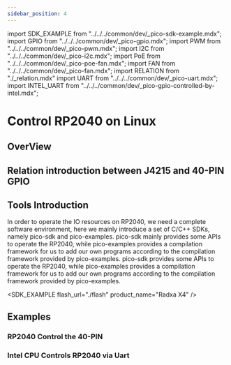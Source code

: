 ```yaml
---
sidebar_position: 4
---
```


import SDK_EXAMPLE from "../../../common/dev/\_pico-sdk-example.mdx";
import GPIO from "../../../common/dev/\_pico-gpio.mdx";
import PWM from "../../../common/dev/\_pico-pwm.mdx";
import I2C from "../../../common/dev/\_pico-i2c.mdx";
import PoE from "../../../common/dev/\_pico-poe-fan.mdx";
import FAN from "../../../common/dev/\_pico-fan.mdx";
import RELATION from "./\_relation.mdx"
import UART from "../../../common/dev/\_pico-uart.mdx";
import INTEL_UART from "../../../common/dev/\_pico-gpio-controlled-by-intel.mdx";

# Control RP2040 on Linux

## OverView

## Relation introduction between J4215 and 40-PIN GPIO

<RELATION />

## Tools Introduction

In order to operate the IO resources on RP2040, we need a complete software environment, here we mainly introduce a set of C/C++ SDKs, namely pico-sdk and pico-examples. pico-sdk mainly provides some APIs to operate the RP2040, while pico-examples provides a compilation framework for us to add our own programs according to the compilation framework provided by pico-examples. pico-sdk provides some APIs to operate the RP2040, while pico-examples provides a compilation framework for us to add our own programs according to the compilation framework provided by pico-examples.

<SDK_EXAMPLE flash_url="./flash" product_name="Radxa X4" />

## Examples

### RP2040 Control the 40-PIN

<Tabs queryString="type">
    <TabItem value="GPIO">
       <GPIO flash_url="./flash" gpio_definition="./gpio" product_name="Radxa X4"  led_pin="PIN_5" cmd= "cd pico-examples/build
       rm -rf *
       cmake -G ''Ninja'' ..
       ninja" />
    </TabItem>
    <TabItem value="I2C">
        <I2C flash_url="./flash" product_name="Radxa X4"  scl_pin="PIN_5" sda_pin="PIN_3" cmd="cd pico-examples/build
        rm -rf *
        cmake ..
        make -j$(nproc)" />
    </TabItem>
     <TabItem value="PWM">
       <PWM flash_url="./flash" product_name="Radxa X4" led_pin="PIN_5" cmd="cd pico-examples/build
        rm -rf *
        cmake ..
        make -j$(nproc)"/>
    </TabItem>
     <TabItem value="PoE FAN">
       <PoE flash_url="./flash" product_name="Radxa X4" poe_name="Radxa 25W PoE+ HAT for X4" poe_img="/img/x/x4/25w_poe_plus_for_x4_04.webp" cmd="cd pico-examples/build
        rm -rf *
        cmake ..
        make -j$(nproc)"/>
    </TabItem>
     <TabItem value="UART">
      <UART flash_url="./flash" tty_num="ttyS4" cmd="cd pico-examples/build
        rm -rf *
        cmake ..
        make -j$(nproc)"/>
    </TabItem>
</Tabs>

### Intel CPU Controls RP2040 via Uart

<Tabs queryString="type">
     <TabItem value="PWM">
       <FAN product_name="Radxa X4" flash_url="./flash" cmd="cd pico-examples/build
        rm -rf *
        cmake ..
        make -j$(nproc)" />
    </TabItem>
     <TabItem value="UART">
      <INTEL_UART product_name="Radxa X4" led_pin="PIN_3" uart_id="uart0" uart_tx_pin="0" uart_rx_pin="1" gpio_num="29" uart_dev="/dev/ttyS4" cmd="cd pico-examples/build
        rm -rf *
        cmake ..
        make -j$(nproc)" />
    </TabItem>
</Tabs>
